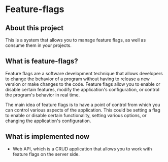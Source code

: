 # Feature-flags

## About this project

This is a system that allows you to manage feature flags, as well as consume them in your projects.


## What is feature-flags?

Feature flags are a software development technique that allows developers to change the behavior of a program without having to release a new version or make changes to the code. Feature flags allow you to enable or disable certain features, modify the application's configuration, or control the program's behavior in real time.

The main idea of feature flags is to have a point of control from which you can control various aspects of the application. This could be setting a flag to enable or disable certain functionality, setting various options, or changing the application's configuration.


## What is implemented now

- Web API, which is a CRUD application that allows you to work with feature flags on the server side.

